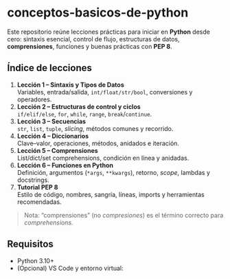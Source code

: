 # conceptos-basicos-de-python

Este repositorio reúne lecciones prácticas para iniciar en **Python** desde cero:
sintaxis esencial, control de flujo, estructuras de datos, **comprensiones**, funciones
y buenas prácticas con **PEP 8**.

## Índice de lecciones
1. **Lección 1 – Sintaxis y Tipos de Datos**  
   Variables, entrada/salida, `int/float/str/bool`, conversiones y operadores.
2. **Lección 2 – Estructuras de control y ciclos**  
   `if/elif/else`, `for`, `while`, `range`, `break`/`continue`.
3. **Lección 3 – Secuencias**  
   `str`, `list`, `tuple`, *slicing*, métodos comunes y recorrido.
4. **Lección 4 – Diccionarios**  
   Clave–valor, operaciones, métodos, anidados e iteración.
5. **Lección 5 – Comprensiones**  
   List/dict/set comprehensions, condición en línea y anidadas.
6. **Lección 6 – Funciones en Python**  
   Definición, argumentos (`*args`, `**kwargs`), retorno, *scope*, lambdas y docstrings.
7. **Tutorial PEP 8**  
   Estilo de código, nombres, sangría, líneas, imports y herramientas recomendadas.

> Nota: “comprensiones” (no *compresiones*) es el término correcto para *comprehensions*.

## Requisitos
- Python 3.10+ 
- (Opcional) VS Code y entorno virtual:
  ```bash
